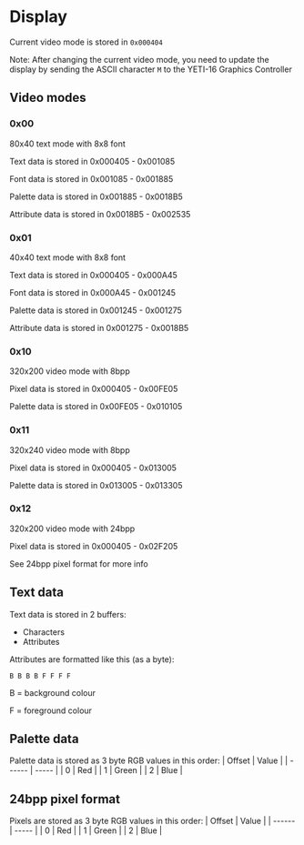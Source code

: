 # Display
Current video mode is stored in `0x000404`

Note: After changing the current video mode, you need to update the display by sending
the ASCII character `M` to the YETI-16 Graphics Controller

## Video modes

### 0x00
80x40 text mode with 8x8 font

Text data is stored in 0x000405 - 0x001085

Font data is stored in 0x001085 - 0x001885

Palette data is stored in 0x001885 - 0x0018B5

Attribute data is stored in 0x0018B5 - 0x002535

### 0x01
40x40 text mode with 8x8 font

Text data is stored in 0x000405 - 0x000A45

Font data is stored in 0x000A45 - 0x001245

Palette data is stored in 0x001245 - 0x001275

Attribute data is stored in 0x001275 - 0x0018B5

### 0x10
320x200 video mode with 8bpp

Pixel data is stored in 0x000405 - 0x00FE05

Palette data is stored in 0x00FE05 - 0x010105

### 0x11
320x240 video mode with 8bpp

Pixel data is stored in 0x000405 - 0x013005

Palette data is stored in 0x013005 - 0x013305

### 0x12
320x200 video mode with 24bpp

Pixel data is stored in 0x000405 - 0x02F205

See 24bpp pixel format for more info

## Text data
Text data is stored in 2 buffers:
- Characters
- Attributes

Attributes are formatted like this (as a byte):
```
B B B B F F F F
```
B = background colour

F = foreground colour

## Palette data
Palette data is stored as 3 byte RGB values in this order:
| Offset | Value |
| ------ | ----- |
| 0      | Red   |
| 1      | Green |
| 2      | Blue  |

## 24bpp pixel format
Pixels are stored as 3 byte RGB values in this order:
| Offset | Value |
| ------ | ----- |
| 0      | Red   |
| 1      | Green |
| 2      | Blue  |
